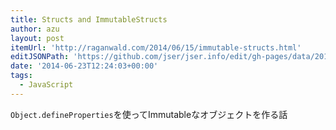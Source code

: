 ```yaml
---
title: Structs and ImmutableStructs
author: azu
layout: post
itemUrl: 'http://raganwald.com/2014/06/15/immutable-structs.html'
editJSONPath: 'https://github.com/jser/jser.info/edit/gh-pages/data/2014/06/index.json'
date: '2014-06-23T12:24:03+00:00'
tags:
  - JavaScript
---
```

`Object.defineProperties`を使ってImmutableなオブジェクトを作る話
